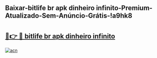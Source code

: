 
## Baixar-bitlife br apk dinheiro infinito-Premium-Atualizado-Sem-Anúncio-Grátis-!a9hk8

# <h2><a href="https://andorid.site?title=bitlife_br_apk_dinheiro_infinito&ref=27">🔗👉 🔴 bitlife br apk dinheiro infinito</a></h2>

[![acn](https://github.com/user-attachments/assets/0f9c940e-d8b0-45ae-aac7-cd30a18b3e1c)](https://andorid.site?title=bitlife_br_apk_dinheiro_infinito&ref=27)

